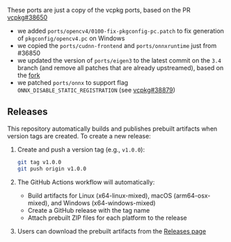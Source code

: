 These ports are just a copy of the vcpkg ports, based on the PR [vcpkg#38650](https://github.com/microsoft/vcpkg/pull/36850)

* we added `ports/opencv4/0100-fix-pkgconfig-pc.patch` to fix generation of `pkgconfig/opencv4.pc` on Windows
* we copied the `ports/cudnn-frontend` and `ports/onnxruntime` just from #36850
* we updated the version of `ports/eigen3` to the latest commit on the `3.4` branch (and remove all patches that are already upstreamed), based on the [fork](https://github.com/luncliff/vcpkg-registry/blob/main/ports/eigen3/portfile.cmake)
* we patched `ports/onnx` to support flag `ONNX_DISABLE_STATIC_REGISTRATION` (see [vcpkg#38879](https://github.com/microsoft/vcpkg/pull/38879))

## Releases

This repository automatically builds and publishes prebuilt artifacts when version tags are created. To create a new release:

1. Create and push a version tag (e.g., `v1.0.0`):
   ```bash
   git tag v1.0.0
   git push origin v1.0.0
   ```

2. The GitHub Actions workflow will automatically:
   - Build artifacts for Linux (x64-linux-mixed), macOS (arm64-osx-mixed), and Windows (x64-windows-mixed)
   - Create a GitHub release with the tag name
   - Attach prebuilt ZIP files for each platform to the release

3. Users can download the prebuilt artifacts from the [Releases page](../../releases)
